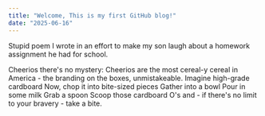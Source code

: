 ```yaml
---
title: "Welcome, This is my first GitHub blog!"
date: "2025-06-16"
---
```

Stupid poem I wrote in an effort to make my son laugh about a homework assignment he had for school.

Cheerios
there's no mystery:
Cheerios are the most
cereal-y cereal in America - the branding on the boxes, unmistakeable.
Imagine high-grade cardboard
Now, chop it into bite-sized pieces
Gather into a bowl
Pour in some milk
Grab a spoon
Scoop those cardboard O's
and - if there's no limit
to your bravery -
take a bite.

